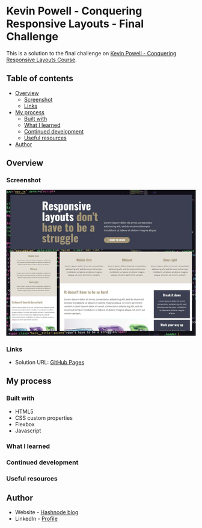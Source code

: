 # Kevin Powell - Conquering Responsive Layouts - Final Challenge

This is a solution to the final challenge on [Kevin Powell - Conquering Responsive Layouts Course](https://courses.kevinpowell.co/conquering-responsive-layouts).

## Table of contents

- [Overview](#overview)
  - [Screenshot](#screenshot)
  - [Links](#links)
- [My process](#my-process)
  - [Built with](#built-with)
  - [What I learned](#what-i-learned)
  - [Continued development](#continued-development)
  - [Useful resources](#useful-resources)
- [Author](#author)

## Overview

### Screenshot

![Design preview for the Conquering Responsive Layouts final challenge](./design/submission.jpg)

### Links

- Solution URL: [GitHub Pages](https://leomcpena.github.io/kp-responsive-layout-final-challenge/)

## My process

### Built with

- HTML5
- CSS custom properties
- Flexbox
- Javascript

### What I learned

<!-- You can see my solution below:

```css
:root {
  --border-radius: 1.2rem;
}
.card {
  border-radius: var(--border-radius);
}
.card__img {
  border-radius: calc(var(--border-radius) * 0.7);
}
``` -->

### Continued development

### Useful resources

## Author

- Website - [Hashnode blog](https://www.leopena.com/)
- LinkedIn - [Profile](https://www.linkedin.com/in/leomcpena/)
